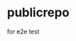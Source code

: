 # publicrepo
for e2e test










































































































































































































































































































































































































































































































































































































































































































































































































































































































































































































































































































































































































































































































































































































































































































































































































































































































































































































































































































































































































































































































































































































































































































































































































































































































